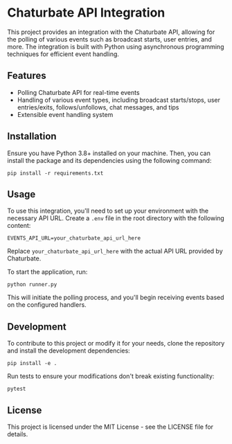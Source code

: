 # Chaturbate API Integration

This project provides an integration with the Chaturbate API, allowing for the polling of various events such as broadcast starts, user entries, and more. The integration is built with Python using asynchronous programming techniques for efficient event handling.

## Features

- Polling Chaturbate API for real-time events
- Handling of various event types, including broadcast starts/stops, user entries/exits, follows/unfollows, chat messages, and tips
- Extensible event handling system

## Installation

Ensure you have Python 3.8+ installed on your machine. Then, you can install the package and its dependencies using the following command:

```
pip install -r requirements.txt
```

## Usage

To use this integration, you'll need to set up your environment with the necessary API URL. Create a `.env` file in the root directory with the following content:

```
EVENTS_API_URL=your_chaturbate_api_url_here
```

Replace `your_chaturbate_api_url_here` with the actual API URL provided by Chaturbate.

To start the application, run:

```
python runner.py
```

This will initiate the polling process, and you'll begin receiving events based on the configured handlers.

## Development

To contribute to this project or modify it for your needs, clone the repository and install the development dependencies:

```
pip install -e .
```

Run tests to ensure your modifications don't break existing functionality:

```
pytest
```

## License

This project is licensed under the MIT License - see the LICENSE file for details.

